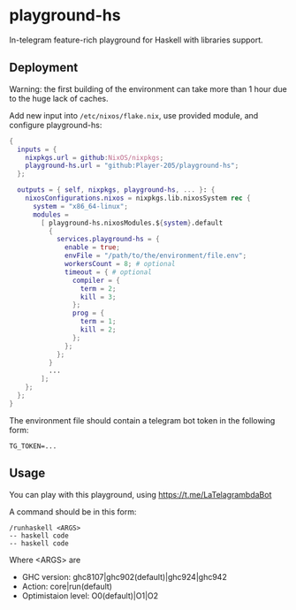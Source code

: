 # playground-hs

In-telegram feature-rich playground for Haskell with libraries support.

## Deployment

Warning: the first building of the environment can take more than 1 hour due to the huge lack of caches.

Add new input into `/etc/nixos/flake.nix`, use provided module, and configure playground-hs:

```nix
{
  inputs = {
    nixpkgs.url = github:NixOS/nixpkgs;
    playground-hs.url = "github:Player-205/playground-hs";
  };

  outputs = { self, nixpkgs, playground-hs, ... }: {
    nixosConfigurations.nixos = nixpkgs.lib.nixosSystem rec {
      system = "x86_64-linux";
      modules =
        [ playground-hs.nixosModules.${system}.default
          {
            services.playground-hs = {
              enable = true;
              envFile = "/path/to/the/environment/file.env";
              workersCount = 8; # optional
              timeout = { # optional
                compiler = {
                  term = 2;
                  kill = 3;
                };
                prog = {
                  term = 1;
                  kill = 2;
                };
              };
            };
          }
          ...
        ];
    };
  };
}
```
The environment file should contain a telegram bot token in the following form:
```
TG_TOKEN=...
```

## Usage

You can play with this playground, using https://t.me/LaTelagrambdaBot

A command should be in this form:
```
/runhaskell <ARGS>
-- haskell code
-- haskell code
```
Where \<ARGS\> are
- GHC version: ghc8107|ghc902(default)|ghc924|ghc942
- Action: core|run(default)
- Optimistaion level: O0(default)|O1|O2
